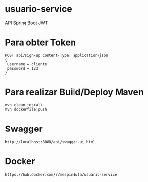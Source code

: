 # usuario-service
API Spring Boot JWT

# Para obter Token
	POST api/sign-up Content-Type: application/json
    {
     username = cliente
     password = 123
    }

# Para realizar Build/Deploy Maven
	mvn clean install
	mvn dockerfile:push
	
# Swagger
	http://localhost:8080/api/swagger-ui.html
	
# Docker
	https://hub.docker.com/r/mespindula/usuario-service
